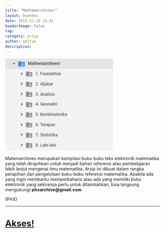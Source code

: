 ```yaml
---
title: "Mathemarchives!"
layout: bookdes
date: 2013-11-20 15:41
headerImage: false
tag:
category: arsip
author: aditya 
description: 
---
```


<img class="image" src="/assets/images/mathemarchives.png" alt="Mathemarchives" height="300px">

Matemarchives merupakan kompilasi buku-buku teks elektronik matematika yang telah dirapihkan untuk menjadi bahan referensi atau pembelajaran lebih lanjut mengenai ilmu matematika. Arsip ini dibuat dalam rangka perapihan dan pengelolaan buku-buku referensi matematika. Apabila ada yang ingin membantu memperbaharui atau ada yang memiliki buku elektronik yang sekiranya perlu untuk ditambahkan, bisa langsung mengubungi __phxarchive@gmail.com__

(PHX)

***

# [Akses!][1]

[1]:http://s.id/mathemarchives
